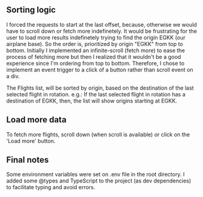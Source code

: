 ## Sorting logic

I forced the requests to start at the last offset, because, otherwise we would have to scroll down or fetch more indefinetely.
It would be frustrating for the user to load more results indefinetely trying to find the origin EGKK (our airplane base).
So the order is, prioritized by origin "EGKK" from top to bottom.
Initially I implemented an infinite-scroll (fetch more) to ease the process of fetching more but then I realized that it wouldn't be a good experience since I'm ordering from top to bottom. Therefore, I chose to implement an event trigger to a click of a button rather than scroll event on a div.

The Flights list, will be sorted by origin, based on the destination of the last selected flight in rotation.
e.g.: If the last selected flight in rotation has a destination of EGKK, then, the list will show origins starting at EGKK.

## Load more data

To fetch more flights, scroll down (when scroll is available) or click on the 'Load more' button.

## Final notes

Some environment variables were set on .env file in the root directory.
I added some @types and TypeScript to the project (as dev dependencies) to facilitate typing and avoid errors.
